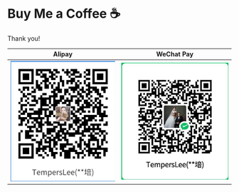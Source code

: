 # Buy Me a Coffee ☕

Thank you!

|              Alipay              |               WeChat Pay               |
| :------------------------------: | :------------------------------------: |
| <img src="image/pay/Alipay.jpg" alt="Alipay" style="zoom:80%;" /> | <img src="image/pay/WeChatPay.jpg" alt="WeChatPay" style="zoom:80%;" /> |



